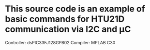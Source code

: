 # This source code is an example of basic commands for HTU21D communication via I2C and µC 

Controller: dsPIC33FJ128GP802 
Compiler: MPLAB C30
